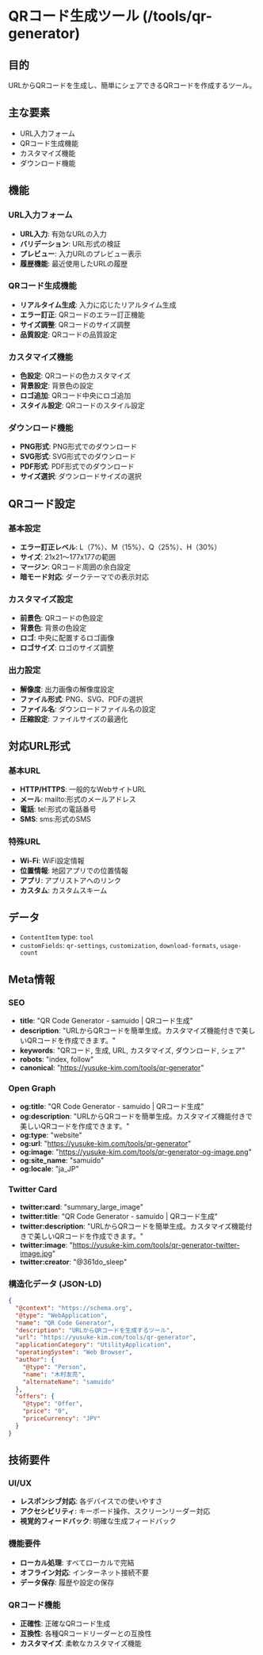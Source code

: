 # QRコード生成ツール (/tools/qr-generator)

## 目的

URLからQRコードを生成し、簡単にシェアできるQRコードを作成するツール。

## 主な要素

- URL入力フォーム
- QRコード生成機能
- カスタマイズ機能
- ダウンロード機能

## 機能

### URL入力フォーム

- **URL入力**: 有効なURLの入力
- **バリデーション**: URL形式の検証
- **プレビュー**: 入力URLのプレビュー表示
- **履歴機能**: 最近使用したURLの履歴

### QRコード生成機能

- **リアルタイム生成**: 入力に応じたリアルタイム生成
- **エラー訂正**: QRコードのエラー訂正機能
- **サイズ調整**: QRコードのサイズ調整
- **品質設定**: QRコードの品質設定

### カスタマイズ機能

- **色設定**: QRコードの色カスタマイズ
- **背景設定**: 背景色の設定
- **ロゴ追加**: QRコード中央にロゴ追加
- **スタイル設定**: QRコードのスタイル設定

### ダウンロード機能

- **PNG形式**: PNG形式でのダウンロード
- **SVG形式**: SVG形式でのダウンロード
- **PDF形式**: PDF形式でのダウンロード
- **サイズ選択**: ダウンロードサイズの選択

## QRコード設定

### 基本設定

- **エラー訂正レベル**: L（7%）、M（15%）、Q（25%）、H（30%）
- **サイズ**: 21x21〜177x177の範囲
- **マージン**: QRコード周囲の余白設定
- **暗モード対応**: ダークテーマでの表示対応

### カスタマイズ設定

- **前景色**: QRコードの色設定
- **背景色**: 背景の色設定
- **ロゴ**: 中央に配置するロゴ画像
- **ロゴサイズ**: ロゴのサイズ調整

### 出力設定

- **解像度**: 出力画像の解像度設定
- **ファイル形式**: PNG、SVG、PDFの選択
- **ファイル名**: ダウンロードファイル名の設定
- **圧縮設定**: ファイルサイズの最適化

## 対応URL形式

### 基本URL

- **HTTP/HTTPS**: 一般的なWebサイトURL
- **メール**: mailto:形式のメールアドレス
- **電話**: tel:形式の電話番号
- **SMS**: sms:形式のSMS

### 特殊URL

- **Wi-Fi**: WiFi設定情報
- **位置情報**: 地図アプリでの位置情報
- **アプリ**: アプリストアへのリンク
- **カスタム**: カスタムスキーム

## データ

- `ContentItem` type: `tool`
- `customFields`: `qr-settings`, `customization`, `download-formats`, `usage-count`

## Meta情報

### SEO

- **title**: "QR Code Generator - samuido | QRコード生成"
- **description**: "URLからQRコードを簡単生成。カスタマイズ機能付きで美しいQRコードを作成できます。"
- **keywords**: "QRコード, 生成, URL, カスタマイズ, ダウンロード, シェア"
- **robots**: "index, follow"
- **canonical**: "https://yusuke-kim.com/tools/qr-generator"

### Open Graph

- **og:title**: "QR Code Generator - samuido | QRコード生成"
- **og:description**: "URLからQRコードを簡単生成。カスタマイズ機能付きで美しいQRコードを作成できます。"
- **og:type**: "website"
- **og:url**: "https://yusuke-kim.com/tools/qr-generator"
- **og:image**: "https://yusuke-kim.com/tools/qr-generator-og-image.png"
- **og:site_name**: "samuido"
- **og:locale**: "ja_JP"

### Twitter Card

- **twitter:card**: "summary_large_image"
- **twitter:title**: "QR Code Generator - samuido | QRコード生成"
- **twitter:description**: "URLからQRコードを簡単生成。カスタマイズ機能付きで美しいQRコードを作成できます。"
- **twitter:image**: "https://yusuke-kim.com/tools/qr-generator-twitter-image.jpg"
- **twitter:creator**: "@361do_sleep"

### 構造化データ (JSON-LD)

```json
{
  "@context": "https://schema.org",
  "@type": "WebApplication",
  "name": "QR Code Generator",
  "description": "URLからQRコードを生成するツール",
  "url": "https://yusuke-kim.com/tools/qr-generator",
  "applicationCategory": "UtilityApplication",
  "operatingSystem": "Web Browser",
  "author": {
    "@type": "Person",
    "name": "木村友亮",
    "alternateName": "samuido"
  },
  "offers": {
    "@type": "Offer",
    "price": "0",
    "priceCurrency": "JPY"
  }
}
```

## 技術要件

### UI/UX

- **レスポンシブ対応**: 各デバイスでの使いやすさ
- **アクセシビリティ**: キーボード操作、スクリーンリーダー対応
- **視覚的フィードバック**: 明確な生成フィードバック

### 機能要件

- **ローカル処理**: すべてローカルで完結
- **オフライン対応**: インターネット接続不要
- **データ保存**: 履歴や設定の保存

### QRコード機能

- **正確性**: 正確なQRコード生成
- **互換性**: 各種QRコードリーダーとの互換性
- **カスタマイズ**: 柔軟なカスタマイズ機能
